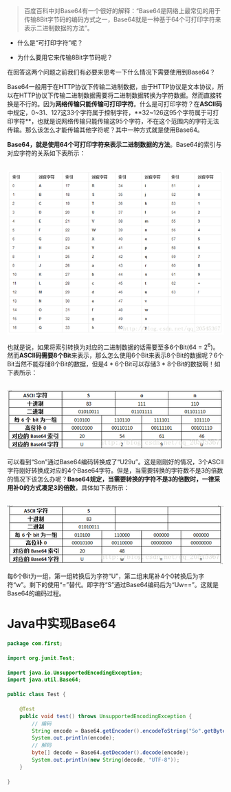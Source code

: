 >  百度百科中对Base64有一个很好的解释：“Base64是网络上最常见的用于传输8Bit字节码的编码方式之一，Base64就是一种基于64个可打印字符来表示二进制数据的方法”。

- 什么是“可打印字符”呢？

- 为什么要用它来传输8Bit字节码呢？

  

在回答这两个问题之前我们有必要来思考一下什么情况下需要使用到Base64？

Base64一般用于在HTTP协议下传输二进制数据，由于HTTP协议是文本协议，所以在HTTP协议下传输二进制数据需要将二进制数据转换为字符数据。然而直接转换是不行的。因为**网络传输只能传输可打印字符**。什么是可打印字符？在**ASCII码**中规定，0~31、127这33个字符属于控制字符，**32~126这95个字符属于可打印字符**，也就是说网络传输只能传输这95个字符，不在这个范围内的字符无法传输。那么该怎么才能传输其他字符呢？其中一种方式就是使用Base64。

**Base64，就是使用64个可打印字符来表示二进制数据的方法**。Base64的索引与对应字符的关系如下表所示：

​    ![img](img/20180313122446386.png)

也就是说，如果将索引转换为对应的二进制数据的话需要至多6个Bit(64 = 2<sup>6</sup>)。然而**ASCII码需要8个Bit**来表示，那么怎么使用6个Bit来表示8个Bit的数据呢？6个Bit当然不能存储8个Bit的数据，但是4 * 6个Bit可以存储3 * 8个Bit的数据啊！如下表所示：

​    ![img](img/20180313131013494.png)

可以看到“Son”通过Base64编码转换成了“U29u”。这是刚刚好的情况，3个ASCII字符刚好转换成对应的4个Base64字符。但是，当需要转换的字符数不是3的倍数的情况下该怎么办呢？**Base64规定，当需要转换的字符不是3的倍数时，一律采用补0的方式凑足3的倍数**，具体如下表所示：

​    ![img](img/20180313133602206.png)

每6个Bit为一组，第一组转换后为字符“U”，第二组末尾补4个0转换后为字符“w”。剩下的使用“=”替代。即字符“S”通过Base64编码后为“Uw==”。这就是Base64的编码过程。



# Java中实现Base64

```java
package com.first;
 
import org.junit.Test;
 
import java.io.UnsupportedEncodingException;
import java.util.Base64;
 
public class Test {
 
    @Test
    public void test() throws UnsupportedEncodingException {
        // 编码
        String encode = Base64.getEncoder().encodeToString("So".getBytes("UTF-8"));
        System.out.println(encode);
        // 解码
        byte[] decode = Base64.getDecoder().decode(encode);
        System.out.println(new String(decode, "UTF-8"));
    }
 
}
```

